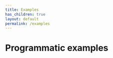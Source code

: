 ```yaml
---
title: Examples
has_children: true
layout: default
permalink: /examples
---
```


# Programmatic examples